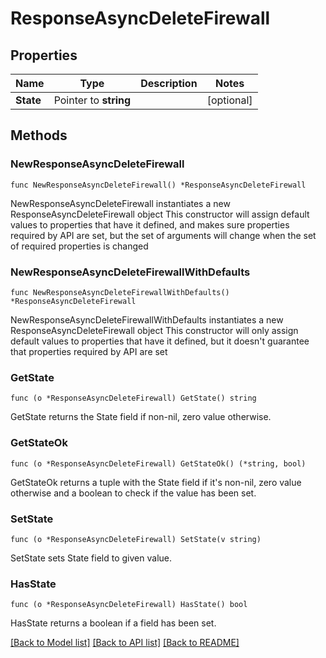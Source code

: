 # ResponseAsyncDeleteFirewall

## Properties

Name | Type | Description | Notes
------------ | ------------- | ------------- | -------------
**State** | Pointer to **string** |  | [optional] 

## Methods

### NewResponseAsyncDeleteFirewall

`func NewResponseAsyncDeleteFirewall() *ResponseAsyncDeleteFirewall`

NewResponseAsyncDeleteFirewall instantiates a new ResponseAsyncDeleteFirewall object
This constructor will assign default values to properties that have it defined,
and makes sure properties required by API are set, but the set of arguments
will change when the set of required properties is changed

### NewResponseAsyncDeleteFirewallWithDefaults

`func NewResponseAsyncDeleteFirewallWithDefaults() *ResponseAsyncDeleteFirewall`

NewResponseAsyncDeleteFirewallWithDefaults instantiates a new ResponseAsyncDeleteFirewall object
This constructor will only assign default values to properties that have it defined,
but it doesn't guarantee that properties required by API are set

### GetState

`func (o *ResponseAsyncDeleteFirewall) GetState() string`

GetState returns the State field if non-nil, zero value otherwise.

### GetStateOk

`func (o *ResponseAsyncDeleteFirewall) GetStateOk() (*string, bool)`

GetStateOk returns a tuple with the State field if it's non-nil, zero value otherwise
and a boolean to check if the value has been set.

### SetState

`func (o *ResponseAsyncDeleteFirewall) SetState(v string)`

SetState sets State field to given value.

### HasState

`func (o *ResponseAsyncDeleteFirewall) HasState() bool`

HasState returns a boolean if a field has been set.


[[Back to Model list]](../README.md#documentation-for-models) [[Back to API list]](../README.md#documentation-for-api-endpoints) [[Back to README]](../README.md)


